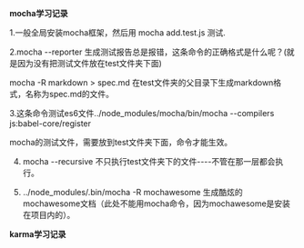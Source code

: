 **mocha学习记录**

1.一般全局安装mocha框架，然后用 mocha add.test.js 测试.

2.mocha --reporter 生成测试报告总是报错，这条命令的正确格式是什么呢？(就是因为没有把测试文件放在test文件夹下面)

mocha -R markdown > spec.md 在test文件夹的父目录下生成markdown格式，名称为spec.md的文件。

3.这条命令测试es6文件../node_modules/mocha/bin/mocha --compilers js:babel-core/register

mocha的测试文件，需要放到test文件夹下面，命令才能生效。

4. mocha --recursive 不只执行test文件夹下的文件----不管在那一层都会执行。

5. ../node_modules/.bin/mocha -R mochawesome 生成酷炫的mochawesome文档（此处不能用mocha命令，因为mochawesome是安装在项目内的）。


**karma学习记录**


